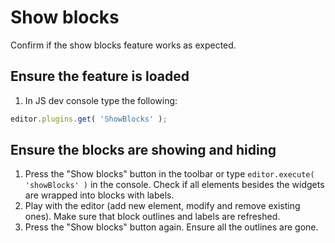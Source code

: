 # Show blocks

Confirm if the show blocks feature works as expected.

## Ensure the feature is loaded

1. In JS dev console type the following:

```js
editor.plugins.get( 'ShowBlocks' );
```

## Ensure the blocks are showing and hiding

1. Press the "Show blocks" button in the toolbar or type `editor.execute( 'showBlocks' )` in the console. Check if all elements besides the widgets are wrapped into blocks with labels.
2. Play with the editor (add new element, modify and remove existing ones). Make sure that block outlines and labels are refreshed.
3. Press the "Show blocks" button again. Ensure all the outlines are gone.
